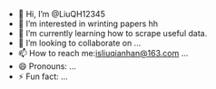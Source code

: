 - 👋 Hi, I’m @LiuQH12345
- 👀 I’m interested in wrinting papers hh
- 🌱 I’m currently learning how to scrape useful data.
- 💞️ I’m looking to collaborate on ...
- 📫 How to reach me:isliuqianhan@163.com ...
- 😄 Pronouns: ...
- ⚡ Fun fact: ...

<!---
LiuQH12345/LiuQH12345 is a ✨ special ✨ repository because its `README.md` (this file) appears on your GitHub profile.
You can click the Preview link to take a look at your changes.
--->
